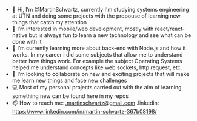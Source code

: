 - 👋 Hi, I’m @MartinSchvartz, currently I'm studying systems engineering at UTN and doing some projects with the propouse of learning new things that catch my attention
- 👀 I’m interested in mobile/web development, mostly with react/react-native but is always fun to learn a new technology and see what can be done with it
- 🌱 I’m currently learning more about back-end with Node.js and how it works. In my career i did some subjects that allow me to understand better how things work. For example the subject Operating Systems helped me understand concepts like web sockets, http request, etc.
- 💞️ I’m looking to collaborate on new and exciting projects that will make me learn new things and face new challenges
- 💻 Most of my personal projects carried out with the aim of learning something new can be found here in my repos
- 📫 How to reach me: 
  .martinschvartz@gmail.com
  .linkedin: https://www.linkedin.com/in/martin-schvartz-367b08198/

